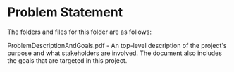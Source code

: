 # Problem Statement

The folders and files for this folder are as follows:

ProblemDescriptionAndGoals.pdf - An top-level description of the project's purpose and what stakeholders are involved. The document also includes the goals that are targeted in this project. 